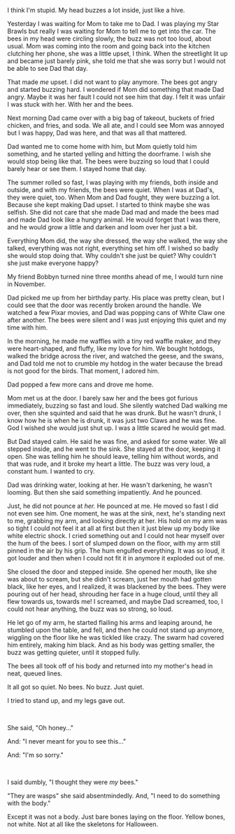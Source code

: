 I think I'm stupid. My head buzzes a lot inside, just like a hive. 

Yesterday I was waiting for Mom to take me to Dad. I was playing my Star Brawls but really I was waiting for Mom to tell me to get into the car. The bees in my head were circling slowly, the buzz was not too loud, about usual. Mom was coming into the room and going back into the kitchen clutching her phone, she was a little upset, I think. When the streetlight lit up and became just barely pink, she told me that she was sorry but I would not be able to see Dad that day. 

That made *me* upset. I did not want to play anymore. The bees got angry and started buzzing hard. I wondered if Mom did something that made Dad angry. Maybe it was her fault I could not see him that day. I felt it was unfair I was stuck with her. With her and the bees.

Next morning Dad came over with a big bag of takeout, buckets of fried chicken, and fries, and soda. We all ate, and I could see Mom was annoyed but I was happy, Dad was here, and that was all that mattered. 

Dad wanted me to come home with him, but Mom quietly told him something, and he started yelling and hitting the doorframe. I wish she would stop being like that. The bees were buzzing so loud that I could barely hear or see them. I stayed home that day.

The summer rolled so fast, I was playing with my friends, both inside and outside, and with my friends, the bees were quiet. When I was at Dad's, they were quiet, too. When Mom and Dad fought, they were buzzing a lot. Because she kept making Dad upset. I started to think maybe she was selfish. She did not care that she made Dad mad and made the bees mad and made Dad look like a hungry animal. He would forget that I was there, and he would grow a little and darken and loom over her just a bit. 

Everything Mom did, the way she dressed, the way she walked, the way she talked, everything was not right, everything set him off. I wished so badly she would stop doing that. Why couldn't she just be quiet? Why couldn't she just make everyone happy? 

My friend Bobbyn turned nine three months ahead of me, I would turn nine in November. 

Dad picked me up from her birthday party. His place was pretty clean, but I could see that the door was recently broken around the handle. We watched a few Pixar movies, and Dad was popping cans of White Claw one after another. The bees were silent and I was just enjoying this quiet and my time with him. 

In the morning, he made me waffles with a tiny red waffle maker, and they were heart-shaped, and fluffy, like my love for him. We bought hotdogs, walked the bridge across the river, and watched the geese, and the swans, and Dad told me not to crumble my hotdog in the water because the bread is not good for the birds. That moment, I adored him.

Dad popped a few more cans and drove me home. 

Mom met us at the door. I barely saw her and the bees got furious immediately, buzzing so fast and loud. She silently watched Dad walking me over, then she squinted and said that he was drunk. But he wasn't drunk, I know how he is when he is drunk, it was just two Claws and he was fine. God I wished she would just shut up. I was a little scared he would get mad. 

But Dad stayed calm. He said he was fine, and asked for some water. We all stepped inside, and he went to the sink. She stayed at the door, keeping it open. She was telling him he should leave, telling him without words, and that was rude, and it broke my heart a little. The buzz was very loud, a constant hum. I wanted to cry.

Dad was drinking water, looking at her. He wasn't darkening, he wasn't looming. But then she said something impatiently. And he pounced. 

Just, he did not pounce at *her.* He pounced at me. He moved so fast I did not even see him. One moment, he was at the sink, next, he's standing next to me, grabbing my arm, and looking directly at her. His hold on my arm was so tight I could not feel it at all at first but then it just blew up my body like white electric shock. I cried something out and I could not hear myself over the hum of the bees. I sort of slumped down on the floor, with my arm still pinned in the air by his grip. The hum engulfed everything. It was so loud, it got louder and then when I could not fit it in anymore it exploded out of me.  

She closed the door and stepped inside. She opened her mouth, like she was about to scream, but she didn't scream, just her mouth had gotten black, like her eyes, and I realized, it was blackened by the bees. They were pouring out of her head, shrouding her face in a huge cloud, until they all flew towards us, towards me! I screamed, and maybe Dad screamed, too, I could not hear anything, the buzz was so strong, so loud. 

He let go of my arm, he started flailing his arms and leaping around, he stumbled upon the table, and fell, and then he could not stand up anymore, wiggling on the floor like he was tickled like crazy. The swarm had covered him entirely, making him black. And as his body was getting smaller, the buzz was getting quieter, until it stopped fully. 

The bees all took off of his body and returned into my mother's head in neat, queued lines. 

It all got so quiet. No bees. No buzz. Just quiet. 

I tried to stand up, and my legs gave out.  

&#x200B;

She said, "Oh honey…" 

And: "I never meant for you to see this…"

And: "I'm so sorry."

&#x200B;

I said dumbly, "I thought they were *my* bees."

"They are wasps" she said absentmindedly. And, "I need to do something with the body."

Except it was not a body. Just bare bones laying on the floor. Yellow bones, not white. Not at all like the skeletons for Halloween.